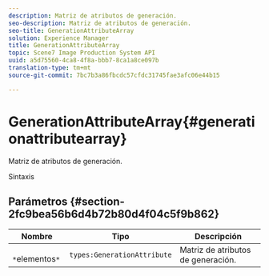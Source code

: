 ```yaml
---
description: Matriz de atributos de generación.
seo-description: Matriz de atributos de generación.
seo-title: GenerationAttributeArray
solution: Experience Manager
title: GenerationAttributeArray
topic: Scene7 Image Production System API
uuid: a5d75560-4ca8-4f8a-bbb7-8ca1a8ce097b
translation-type: tm+mt
source-git-commit: 7bc7b3a86fbcdc57cfdc31745fae3afc06e44b15

---
```



# GenerationAttributeArray{#generationattributearray}

Matriz de atributos de generación.

Sintaxis

## Parámetros {#section-2fc9bea56b6d4b72b80d4f04c5f9b862}

| Nombre | Tipo | Descripción |
|---|---|---|
| ` *`elementos`*` | `types:GenerationAttribute` | Matriz de atributos de generación. |

